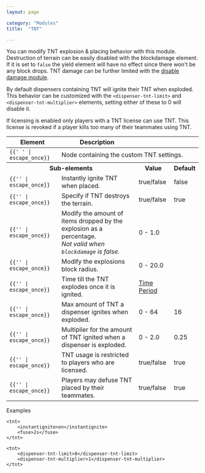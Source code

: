 ```yaml
---
layout: page

category: "Modules"
title:  "TNT"

---
```


You can modify TNT explosion & placing behavior with this module. Destruction of terrain can be easily disabled with the blockdamage element. If it is set to `false` the yield element will have no effect since there won't be any block drops. TNT damage can be further limited with the [disable damage module](/modules/disabledamage#block_explosion).

By default dispensers containing TNT will ignite their TNT when exploded. This behavior can be customized with the `<dispenser-tnt-limit>` and `<dispenser-tnt-multiplier>` elements, setting either of these to 0 will disable it.

If licensing is enabled only players with a TNT license can use TNT. This license is revoked if a player kills too many of their teammates using TNT.
<div class='table-responsive'>
  <table class='table table-striped table-condensed'>
    <thead>
      <tr>
        <th>Element</th>
        <th>Description</th>
        <th></th>
        <th></th>
      </tr>
    </thead>
    <tbody>
      <tr>
        <td>
          <span class='highlight'>
            <code>{{'<tnt> </tnt>' | escape_once}}</code>
          </span>
        </td>
        <td colspan='3'>Node containing the custom TNT settings.</td>
      </tr>
      <tr>
        <th colspan='2'>Sub-elements</th>
        <th>Value</th>
        <th>Default</th>
      </tr>
      <tr>
        <td>
          <span class='highlight'>
            <code>{{'<instantignite>' | escape_once}}</code>
          </span>
        </td>
        <td>Instantly ignite TNT when placed.</td>
        <td>
          <span class='label label-primary'>true/false</span>
        </td>
        <td>false</td>
      </tr>
      <tr>
        <td>
          <span class='highlight'>
            <code>{{'<blockdamage>' | escape_once}}</code>
          </span>
        </td>
        <td>Specify if TNT destroys the terrain.</td>
        <td>
          <span class='label label-primary'>true/false</span>
        </td>
        <td>true</td>
      </tr>
      <tr>
        <td>
          <span class='highlight'>
            <code>{{'<yield>' | escape_once}}</code>
          </span>
        </td>
        <td>
          Modify the amount of items dropped by the explosion as a percentage.<br/>
          <i>Not valid when <code>blockdamage</code> is false.</i>
        </td>
        <td>
          <span class='label label-primary'>0 - 1.0</span>
        </td>
        <td></td>
      </tr>
      <tr>
        <td>
          <span class='highlight'>
            <code>{{'<power>' | escape_once}}</code>
          </span>
        </td>
        <td>
          Modify the explosions block radius.
        </td>
        <td>
          <span class='label label-primary'>0 - 20.0</span>
        </td>
        <td></td>
      </tr>
      <tr>
        <td>
          <span class='highlight'>
            <code>{{'<fuse>' | escape_once}}</code>
          </span>
        </td>
        <td>
          Time till the TNT explodes once it is ignited.
        </td>
        <td>
          <a href='/reference/time_periods'>Time Period</a>
        </td>
        <td></td>
      </tr>
      <tr>
        <td>
          <span class='highlight'>
            <code>{{'<dispenser-tnt-limit>' | escape_once}}</code>
          </span>
        </td>
        <td>
          Max amount of TNT a dispenser ignites when exploded.
        </td>
        <td>
          <span class='label label-primary'>0 - 64</span>
        </td>
        <td>16</td>
      </tr>
      <tr>
        <td>
          <span class='highlight'>
            <code>{{'<dispenser-tnt-multiplier>' | escape_once}}</code>
          </span>
        </td>
        <td>
          Multiplier for the amount of TNT ignited when a dispenser is exploded.
        </td>
        <td>
          <span class='label label-primary'>0 - 2.0</span>
        </td>
        <td>0.25</td>
      </tr>
      <tr>
        <td>
          <span class='highlight'>
            <code>{{'<licensing>' | escape_once}}</code>
          </span>
        </td>
        <td>
          TNT usage is restricted to players who are licensed.
        </td>
        <td>
          <span class='label label-primary'>true/false</span>
        </td>
        <td>true</td>
      </tr>
      <tr>
        <td>
          <span class='highlight'>
            <code>{{'<friendly-defuse>' | escape_once}}</code>
          </span>
        </td>
        <td>
          Players may defuse TNT placed by their teammates.
        </td>
        <td>
          <span class='label label-primary'>true/false</span>
        </td>
        <td>true</td>
      </tr>
    </tbody>
  </table>
</div>
Examples

    <tnt>
        <instantignite>on</instantignite>
        <fuse>2s</fuse>
    </tnt>

    <tnt>
        <dispenser-tnt-limit>8</dispenser-tnt-limit>
        <dispenser-tnt-multiplier>1</dispenser-tnt-multiplier>
    </tnt>
